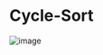 # Cycle-Sort
![image](https://user-images.githubusercontent.com/63304179/210341928-b3aa94d4-f8c0-4b30-a831-ed34c91a92ce.png)
